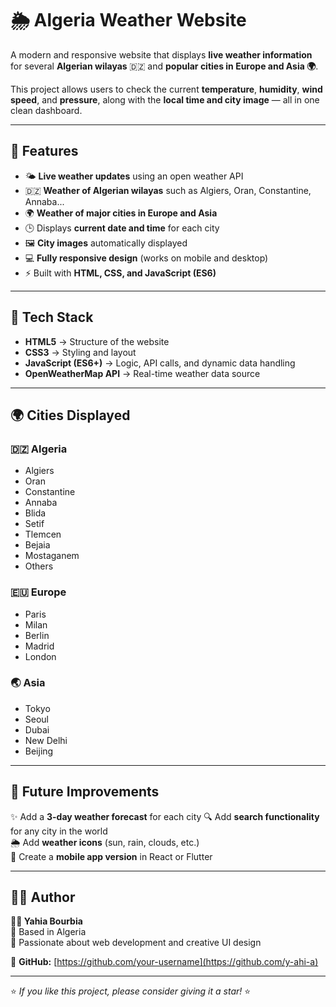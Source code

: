 # 🌦️ Algeria Weather Website  

A modern and responsive website that displays **live weather information** for several **Algerian wilayas** 🇩🇿 and **popular cities in Europe and Asia 🌍**.  

This project allows users to check the current **temperature**, **humidity**, **wind speed**, and **pressure**, along with the **local time and city image** — all in one clean dashboard.

---

## 🚀 Features  

- 🌤️ **Live weather updates** using an open weather API  
- 🇩🇿 **Weather of Algerian wilayas** such as Algiers, Oran, Constantine, Annaba...  
- 🌍 **Weather of major cities in Europe and Asia**  
- 🕒 Displays **current date and time** for each city  
- 🖼️ **City images** automatically displayed  
- 💻 **Fully responsive design** (works on mobile and desktop)  
- ⚡ Built with **HTML, CSS, and JavaScript (ES6)**  

---

## 🧠 Tech Stack  

- **HTML5** → Structure of the website  
- **CSS3** → Styling and layout  
- **JavaScript (ES6+)** → Logic, API calls, and dynamic data handling  
- **OpenWeatherMap API** → Real-time weather data source  

---

## 🌍 Cities Displayed  

### 🇩🇿 **Algeria**
- Algiers  
- Oran  
- Constantine  
- Annaba  
- Blida  
- Setif  
- Tlemcen  
- Bejaia  
- Mostaganem  
- Others  

### 🇪🇺 **Europe**
- Paris  
- Milan  
- Berlin  
- Madrid  
- London  

### 🌏 **Asia**
- Tokyo  
- Seoul  
- Dubai  
- New Delhi  
- Beijing  

---

## 📅 Future Improvements  

✨ Add a **3-day weather forecast** for each city 
🔍 Add **search functionality** for any city in the world  
🌦️ Add **weather icons** (sun, rain, clouds, etc.)   
📱 Create a **mobile app version** in React or Flutter  

---

## 🧑‍💻 Author  

**👨‍💻 Yahia Bourbia**  
📍 Based in Algeria  
💬 Passionate about web development and creative UI design  

🔗 **GitHub:** [https://github.com/your-username](https://github.com/y-ahi-a)  

---


⭐ *If you like this project, please consider giving it a star!* ⭐
